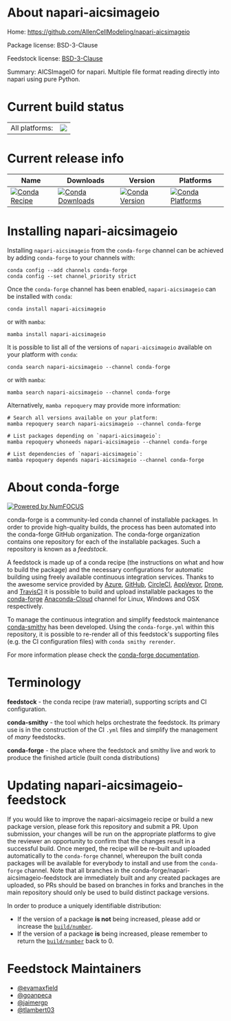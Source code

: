 About napari-aicsimageio
========================

Home: https://github.com/AllenCellModeling/napari-aicsimageio

Package license: BSD-3-Clause

Feedstock license: [BSD-3-Clause](https://github.com/conda-forge/napari-aicsimageio-feedstock/blob/main/LICENSE.txt)

Summary: AICSImageIO for napari. Multiple file format reading directly into napari using pure Python.

Current build status
====================


<table><tr><td>All platforms:</td>
    <td>
      <a href="https://dev.azure.com/conda-forge/feedstock-builds/_build/latest?definitionId=15275&branchName=main">
        <img src="https://dev.azure.com/conda-forge/feedstock-builds/_apis/build/status/napari-aicsimageio-feedstock?branchName=main">
      </a>
    </td>
  </tr>
</table>

Current release info
====================

| Name | Downloads | Version | Platforms |
| --- | --- | --- | --- |
| [![Conda Recipe](https://img.shields.io/badge/recipe-napari--aicsimageio-green.svg)](https://anaconda.org/conda-forge/napari-aicsimageio) | [![Conda Downloads](https://img.shields.io/conda/dn/conda-forge/napari-aicsimageio.svg)](https://anaconda.org/conda-forge/napari-aicsimageio) | [![Conda Version](https://img.shields.io/conda/vn/conda-forge/napari-aicsimageio.svg)](https://anaconda.org/conda-forge/napari-aicsimageio) | [![Conda Platforms](https://img.shields.io/conda/pn/conda-forge/napari-aicsimageio.svg)](https://anaconda.org/conda-forge/napari-aicsimageio) |

Installing napari-aicsimageio
=============================

Installing `napari-aicsimageio` from the `conda-forge` channel can be achieved by adding `conda-forge` to your channels with:

```
conda config --add channels conda-forge
conda config --set channel_priority strict
```

Once the `conda-forge` channel has been enabled, `napari-aicsimageio` can be installed with `conda`:

```
conda install napari-aicsimageio
```

or with `mamba`:

```
mamba install napari-aicsimageio
```

It is possible to list all of the versions of `napari-aicsimageio` available on your platform with `conda`:

```
conda search napari-aicsimageio --channel conda-forge
```

or with `mamba`:

```
mamba search napari-aicsimageio --channel conda-forge
```

Alternatively, `mamba repoquery` may provide more information:

```
# Search all versions available on your platform:
mamba repoquery search napari-aicsimageio --channel conda-forge

# List packages depending on `napari-aicsimageio`:
mamba repoquery whoneeds napari-aicsimageio --channel conda-forge

# List dependencies of `napari-aicsimageio`:
mamba repoquery depends napari-aicsimageio --channel conda-forge
```


About conda-forge
=================

[![Powered by
NumFOCUS](https://img.shields.io/badge/powered%20by-NumFOCUS-orange.svg?style=flat&colorA=E1523D&colorB=007D8A)](https://numfocus.org)

conda-forge is a community-led conda channel of installable packages.
In order to provide high-quality builds, the process has been automated into the
conda-forge GitHub organization. The conda-forge organization contains one repository
for each of the installable packages. Such a repository is known as a *feedstock*.

A feedstock is made up of a conda recipe (the instructions on what and how to build
the package) and the necessary configurations for automatic building using freely
available continuous integration services. Thanks to the awesome service provided by
[Azure](https://azure.microsoft.com/en-us/services/devops/), [GitHub](https://github.com/),
[CircleCI](https://circleci.com/), [AppVeyor](https://www.appveyor.com/),
[Drone](https://cloud.drone.io/welcome), and [TravisCI](https://travis-ci.com/)
it is possible to build and upload installable packages to the
[conda-forge](https://anaconda.org/conda-forge) [Anaconda-Cloud](https://anaconda.org/)
channel for Linux, Windows and OSX respectively.

To manage the continuous integration and simplify feedstock maintenance
[conda-smithy](https://github.com/conda-forge/conda-smithy) has been developed.
Using the ``conda-forge.yml`` within this repository, it is possible to re-render all of
this feedstock's supporting files (e.g. the CI configuration files) with ``conda smithy rerender``.

For more information please check the [conda-forge documentation](https://conda-forge.org/docs/).

Terminology
===========

**feedstock** - the conda recipe (raw material), supporting scripts and CI configuration.

**conda-smithy** - the tool which helps orchestrate the feedstock.
                   Its primary use is in the construction of the CI ``.yml`` files
                   and simplify the management of *many* feedstocks.

**conda-forge** - the place where the feedstock and smithy live and work to
                  produce the finished article (built conda distributions)


Updating napari-aicsimageio-feedstock
=====================================

If you would like to improve the napari-aicsimageio recipe or build a new
package version, please fork this repository and submit a PR. Upon submission,
your changes will be run on the appropriate platforms to give the reviewer an
opportunity to confirm that the changes result in a successful build. Once
merged, the recipe will be re-built and uploaded automatically to the
`conda-forge` channel, whereupon the built conda packages will be available for
everybody to install and use from the `conda-forge` channel.
Note that all branches in the conda-forge/napari-aicsimageio-feedstock are
immediately built and any created packages are uploaded, so PRs should be based
on branches in forks and branches in the main repository should only be used to
build distinct package versions.

In order to produce a uniquely identifiable distribution:
 * If the version of a package **is not** being increased, please add or increase
   the [``build/number``](https://docs.conda.io/projects/conda-build/en/latest/resources/define-metadata.html#build-number-and-string).
 * If the version of a package **is** being increased, please remember to return
   the [``build/number``](https://docs.conda.io/projects/conda-build/en/latest/resources/define-metadata.html#build-number-and-string)
   back to 0.

Feedstock Maintainers
=====================

* [@evamaxfield](https://github.com/evamaxfield/)
* [@goanpeca](https://github.com/goanpeca/)
* [@jaimergp](https://github.com/jaimergp/)
* [@tlambert03](https://github.com/tlambert03/)


